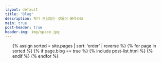 ```yaml
---
layout: default
title: "Blog"
description: 제가 관심있는 것들이 올라와요
main: true
post-header: true
header-img: img/space.jpg
---
```


<ul class="catalogue">
{% assign sorted = site.pages | sort: 'order' | reverse %}
{% for page in sorted %}
{% if page.blog == true %}
{% include post-list.html %}
{% endif %}
{% endfor %}
</ul>
